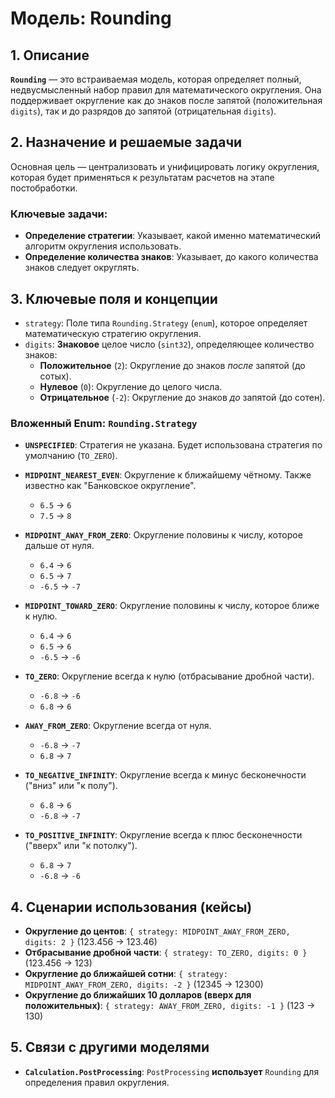 # Модель: Rounding

## 1. Описание

**`Rounding`** — это встраиваемая модель, которая определяет полный, недвусмысленный набор правил для математического округления. Она поддерживает округление как до знаков после запятой (положительная `digits`), так и до разрядов до запятой (отрицательная `digits`).

## 2. Назначение и решаемые задачи

Основная цель — централизовать и унифицировать логику округления, которая будет применяться к результатам расчетов на этапе постобработки.

### Ключевые задачи:
- **Определение стратегии**: Указывает, какой именно математический алгоритм округления использовать.
- **Определение количества знаков**: Указывает, до какого количества знаков следует округлять.

## 3. Ключевые поля и концепции

- `strategy`: Поле типа `Rounding.Strategy` (`enum`), которое определяет математическую стратегию округления.
- `digits`: **Знаковое** целое число (`sint32`), определяющее количество знаков:
  - **Положительное** (`2`): Округление до знаков *после* запятой (до сотых).
  - **Нулевое** (`0`): Округление до целого числа.
  - **Отрицательное** (`-2`): Округление до знаков *до* запятой (до сотен).

### Вложенный Enum: `Rounding.Strategy`
- **`UNSPECIFIED`**: Стратегия не указана. Будет использована стратегия по умолчанию (`TO_ZERO`).

- **`MIDPOINT_NEAREST_EVEN`**: Округление к ближайшему чётному. Также известно как "Банковское округление".
  - `6.5` -> `6`
  - `7.5` -> `8`

- **`MIDPOINT_AWAY_FROM_ZERO`**: Округление половины к числу, которое дальше от нуля.
  - `6.4` -> `6`
  - `6.5` -> `7`
  - `-6.5` -> `-7`

- **`MIDPOINT_TOWARD_ZERO`**: Округление половины к числу, которое ближе к нулю.
  - `6.4` -> `6`
  - `6.5` -> `6`
  - `-6.5` -> `-6`

- **`TO_ZERO`**: Округление всегда к нулю (отбрасывание дробной части).
  - `-6.8` -> `-6`
  - `6.8` -> `6`

- **`AWAY_FROM_ZERO`**: Округление всегда от нуля.
  - `-6.8` -> `-7`
  - `6.8` -> `7`

- **`TO_NEGATIVE_INFINITY`**: Округление всегда к минус бесконечности ("вниз" или "к полу").
  - `6.8` -> `6`
  - `-6.8` -> `-7`

- **`TO_POSITIVE_INFINITY`**: Округление всегда к плюс бесконечности ("вверх" или "к потолку").
  - `6.8` -> `7`
  - `-6.8` -> `-6`

## 4. Сценарии использования (кейсы)

- **Округление до центов**: `{ strategy: MIDPOINT_AWAY_FROM_ZERO, digits: 2 }` (123.456 -> 123.46)
- **Отбрасывание дробной части**: `{ strategy: TO_ZERO, digits: 0 }` (123.456 -> 123)
- **Округление до ближайшей сотни**: `{ strategy: MIDPOINT_AWAY_FROM_ZERO, digits: -2 }` (12345 -> 12300)
- **Округление до ближайших 10 долларов (вверх для положительных)**: `{ strategy: AWAY_FROM_ZERO, digits: -1 }` (123 -> 130)

## 5. Связи с другими моделями

- **`Calculation.PostProcessing`**: `PostProcessing` **использует** `Rounding` для определения правил округления.
